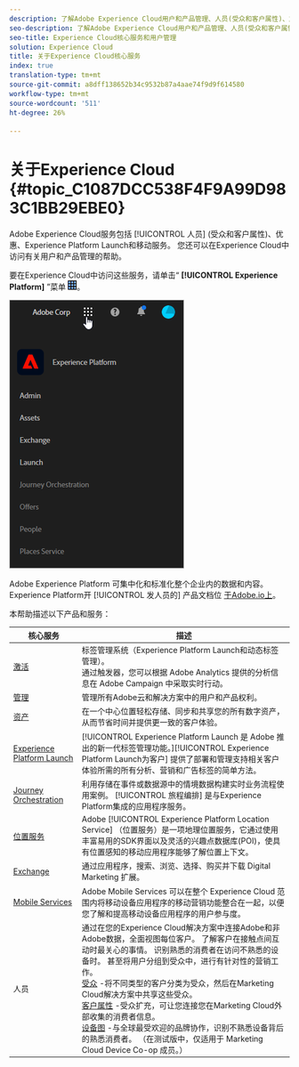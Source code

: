 ```yaml
---
description: 了解Adobe Experience Cloud用户和产品管理、人员(受众和客户属性)、旅程安排、优惠、地点、Experience Platform发布和移动服务。
seo-description: 了解Adobe Experience Cloud用户和产品管理、人员(受众和客户属性)、优惠、Experience Platform Launch和移动服务。
seo-title: Experience Cloud核心服务和用户管理
solution: Experience Cloud
title: 关于Experience Cloud核心服务
index: true
translation-type: tm+mt
source-git-commit: a8dff138652b34c9532b87a4aae74f9d9f614580
workflow-type: tm+mt
source-wordcount: '511'
ht-degree: 26%

---
```



# 关于Experience Cloud {#topic_C1087DCC538F4F9A99D983C1BB29EBE0}

Adobe Experience Cloud服务包括 [!UICONTROL 人员] (受众和客户属性)、优惠、Experience Platform Launch和移动服务。 您还可以在Experience Cloud中访问有关用户和产品管理的帮助。

要在Experience Cloud中访问这些服务，请单击“ **[!UICONTROL Experience Platform]** ”菜单 ![](assets/menu-icon.png)。

![](assets/platform-core-services.png)

Adobe Experience Platform 可集中化和标准化整个企业内的数据和内容。Experience Platform开 [!UICONTROL 发人员的] 产品文档位 [于Adobe.io上](https://www.adobe.io/apis/experienceplatform/home/services.html)。

本帮助描述以下产品和服务：

| 核心服务 | 描述 |
|--- |--- |
| [激活](activation/activation.md) | 标签管理系统（Experience Platform Launch和动态标签管理）。<br>通过触发器，您可以根据 Adobe Analytics 提供的分析信息在 Adobe Campaign 中采取实时行动。 |
| [管理](admin-getting-started/admin-getting-started.md) | 管理所有Adobe云和解决方案中的用户和产品权利。 |
| [资产](experience-cloud-assets/experience-cloud-assets.md) | 在一个中心位置轻松存储、同步和共享您的所有数字资产，从而节省时间并提供更一致的客户体验。 |
| [Experience Platform Launch](https://docs.adobe.com/content/help/zh-Hans/launch/using/overview.translate.html) | [!UICONTROL Experience Platform Launch 是 Adobe 推出的新一代标签管理功能。][!UICONTROL Experience Platform Launch为客户] 提供了部署和管理支持相关客户体验所需的所有分析、营销和广告标签的简单方法。 |
| [Journey Orchestration](https://docs.adobe.com/content/help/zh-Hans/journeys/using/journey-orchestration-home.html) | 利用存储在事件或数据源中的情境数据构建实时业务流程使用案例。 [!UICONTROL 旅程编排] 是与Experience Platform集成的应用程序服务。 |
| [位置服务](https://docs.adobe.com/content/help/en/places/using/home.html) | Adobe [!UICONTROL Experience Platform Location Service] （位置服务）是一项地理位置服务，它通过使用丰富易用的SDK界面以及灵活的兴趣点数据库(POI)，使具有位置感知的移动应用程序能够了解位置上下文。 |
| [Exchange](exchange.md) | 通过应用程序，搜索、浏览、选择、购买并下载 Digital Marketing 扩展。 |
| [Mobile Services](https://docs.adobe.com/content/help/zh-Hans/mobile-services/using/home.html) | Adobe Mobile Services 可以在整个 Experience Cloud 范围内将移动设备应用程序的移动营销功能整合在一起，以便您了解和提高移动设备应用程序的用户参与度。 |
| 人员 | 通过在您的Experience Cloud解决方案中连接Adobe和非Adobe数据，全面视图每位客户。 了解客户在接触点间互动时最关心的事情。 识别熟悉的消费者在访问不熟悉的设备时。 甚至将用户分组到受众中，进行有针对性的营销工作。<br>[受众](audience-library/audience-library.md) -将不同类型的客户分类为受众，然后在Marketing Cloud解决方案中共享这些受众。<br>[客户属性](attributes/attributes.md) -受众扩充，可让您连接您在Marketing Cloud外部收集的消费者信息。<br>[设备图](https://landing.adobe.com/en/na/events/summit/275658-summit-co-op.html) -与全球最受欢迎的品牌协作，识别不熟悉设备背后的熟悉消费者。 （在测试版中，仅适用于 Marketing Cloud Device Co-op 成员。） |
